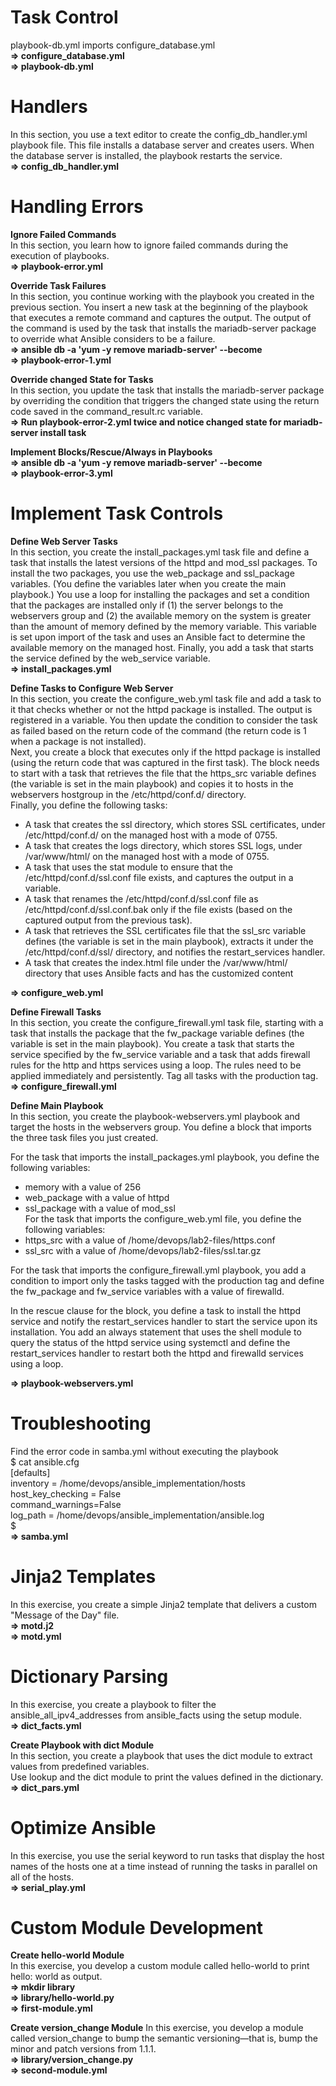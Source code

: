Task Control 
============
playbook-db.yml imports configure_database.yml  
**=> configure_database.yml**  
**=> playbook-db.yml**  

Handlers
========
In this section, you use a text editor to create the config_db_handler.yml playbook file. This file installs a database server and creates users. When the database server is installed, the playbook restarts the service.  
**=> config_db_handler.yml**  

Handling Errors
===============
**Ignore Failed Commands**    
In this section, you learn how to ignore failed commands during the execution of playbooks.  
**=> playbook-error.yml**    

**Override Task Failures**  
In this section, you continue working with the playbook you created in the previous section. You insert a new task at the beginning of the playbook that executes a remote command and captures the output. The output of the command is used by the task that installs the mariadb-server package to override what Ansible considers to be a failure.  
**=> ansible db -a 'yum -y remove mariadb-server' --become**   
**=> playbook-error-1.yml**  

**Override changed State for Tasks**  
In this section, you update the task that installs the mariadb-server package by overriding the condition that triggers the changed state using the return code saved in the command_result.rc variable.  
**=> Run playbook-error-2.yml twice and notice changed state for mariadb-server install task**  

**Implement Blocks/Rescue/Always in Playbooks**  
**=> ansible db -a 'yum -y remove mariadb-server' --become**  
**=> playbook-error-3.yml**  

Implement Task Controls
=======================
**Define Web Server Tasks**  
In this section, you create the install_packages.yml task file and define a task that installs the latest versions of the httpd and mod_ssl packages. To install the two packages, you use the web_package and ssl_package variables. (You define the variables later when you create the main playbook.) You use a loop for installing the packages and set a condition that the packages are installed only if (1) the server belongs to the webservers group and (2) the available memory on the system is greater than the amount of memory defined by the memory variable. This variable is set upon import of the task and uses an Ansible fact to determine the available memory on the managed host. Finally, you add a task that starts the service defined by the web_service variable.  
**=> install_packages.yml**  

**Define Tasks to Configure Web Server**  
In this section, you create the configure_web.yml task file and add a task to it that checks whether or not the httpd package is installed. The output is registered in a variable. You then update the condition to consider the task as failed based on the return code of the command (the return code is 1 when a package is not installed).  
Next, you create a block that executes only if the httpd package is installed (using the return code that was captured in the first task). The block needs to start with a task that retrieves the file that the https_src variable defines (the variable is set in the main playbook) and copies it to hosts in the webservers hostgroup in the /etc/httpd/conf.d/ directory.  
Finally, you define the following tasks:

- A task that creates the ssl directory, which stores SSL certificates, under /etc/httpd/conf.d/ on the managed host with a mode of 0755.
- A task that creates the logs directory, which stores SSL logs, under /var/www/html/ on the managed host with a mode of 0755.
- A task that uses the stat module to ensure that the /etc/httpd/conf.d/ssl.conf file exists, and captures the output in a variable.
- A task that renames the /etc/httpd/conf.d/ssl.conf file as /etc/httpd/conf.d/ssl.conf.bak only if the file exists (based on the captured output from the previous task).
- A task that retrieves the SSL certificates file that the ssl_src variable defines (the variable is set in the main playbook), extracts it under the /etc/httpd/conf.d/ssl/ directory, and notifies the restart_services handler.
- A task that creates the index.html file under the /var/www/html/ directory that uses Ansible facts and has the customized content  

**=> configure_web.yml**  

**Define Firewall Tasks**  
In this section, you create the configure_firewall.yml task file, starting with a task that installs the package that the fw_package variable defines (the variable is set in the main playbook). You create a task that starts the service specified by the fw_service variable and a task that adds firewall rules for the http and https services using a loop. The rules need to be applied immediately and persistently. Tag all tasks with the production tag.  
**=> configure_firewall.yml**  

**Define Main Playbook**  
In this section, you create the playbook-webservers.yml playbook and target the hosts in the webservers group. You define a block that imports the three task files you just created.

For the task that imports the install_packages.yml playbook, you define the following variables:
- memory with a value of 256
- web_package with a value of httpd
- ssl_package with a value of mod_ssl  
For the task that imports the configure_web.yml file, you define the following variables:
- https_src with a value of /home/devops/lab2-files/https.conf
- ssl_src with a value of /home/devops/lab2-files/ssl.tar.gz  

For the task that imports the configure_firewall.yml playbook, you add a condition to import only the tasks tagged with the production tag and define the fw_package and fw_service variables with a value of firewalld.

In the rescue clause for the block, you define a task to install the httpd service and notify the restart_services handler to start the service upon its installation. You add an always statement that uses the shell module to query the status of the httpd service using systemctl and define the restart_services handler to restart both the httpd and firewalld services using a loop.

**=> playbook-webservers.yml**  

Troubleshooting
===============
Find the error code in samba.yml without executing the playbook  
$ cat ansible.cfg  
[defaults]  
inventory = /home/devops/ansible_implementation/hosts  
host_key_checking = False  
command_warnings=False  
log_path = /home/devops/ansible_implementation/ansible.log  
$  
**=> samba.yml**  

Jinja2 Templates
================
In this exercise, you create a simple Jinja2 template that delivers a custom "Message of the Day" file.  
**=> motd.j2**  
**=> motd.yml**  

Dictionary Parsing
==================
In this exercise, you create a playbook to filter the ansible_all_ipv4_addresses from ansible_facts using the setup module.  
**=> dict_facts.yml**  

**Create Playbook with dict Module**  
In this section, you create a playbook that uses the dict module to extract values from predefined variables.  
Use lookup and the dict module to print the values defined in the dictionary.  
**=> dict_pars.yml**  

Optimize Ansible
================
In this exercise, you use the serial keyword to run tasks that display the host names of the hosts one at a time instead of running the tasks in parallel on all of the hosts.  
**=> serial_play.yml**  

Custom Module Development
=========================
**Create hello-world Module**  
In this exercise, you develop a custom module called hello-world to print hello: world as output.  
**=> mkdir library**  
**=> library/hello-world.py**  
**=> first-module.yml**  

**Create version_change Module** 
In this exercise, you develop a module called version_change to bump the semantic versioning—that is, bump the minor and patch versions from 1.1.1.  
**=> library/version_change.py**  
**=> second-module.yml**  














 





